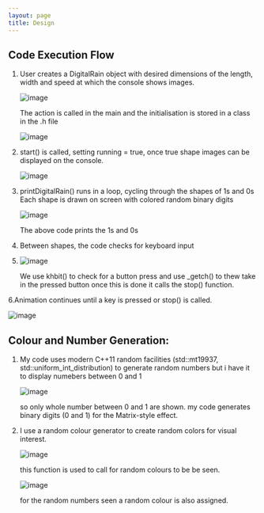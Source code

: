 ```yaml
---
layout: page
title: Design
---
```

## Code Execution Flow 
 1. User creates a DigitalRain object with desired dimensions of the length, width and speed at which the console shows images.
  
    ![image](https://github.com/user-attachments/assets/a440025e-0ec4-4aef-be65-10ccc87e82ab)
    
    The action is called in the main and the initialisation is stored in a class in the .h file
    
    ![image](https://github.com/user-attachments/assets/2088be43-5d2d-49c9-bf1d-3237d4666873)

2. start() is called, setting running = true, once true shape images can be displayed on the console.
   
   ![image](https://github.com/user-attachments/assets/489d0a41-d38a-4aae-a521-53ec5c8144b5)

3. printDigitalRain() runs in a loop, cycling through the shapes of 1s and 0s
     Each shape is drawn on screen with colored random binary digits
   
   ![image](https://github.com/user-attachments/assets/e64bc0b0-7f15-44b9-9178-b8e40c598ae3)
   
   The above code prints the 1s and 0s
   
4. Between shapes, the code checks for keyboard input
5. 
   ![image](https://github.com/user-attachments/assets/95edd679-4135-41dd-b75a-368841cbeb0a)
   
   We use khbit() to check for a button press and use _getch() to thew take in the pressed button
   once this is done it calls the stop() function.
   
 6.Animation continues until a key is pressed or stop() is called.
 
 ![image](https://github.com/user-attachments/assets/41d584e1-24a5-4e70-82ff-c5f71aa91985)

## Colour and  Number Generation:
 
1. My code uses modern C++11 random facilities (std::mt19937, std::uniform_int_distribution) to generate random numbers but i have it to display numebers between 0 and 1
 
   ![image](https://github.com/user-attachments/assets/c2b25e21-7481-47b1-8d12-c6aed2c5d41b)
   
   so only whole number between 0 and 1 are shown.
   my code generates binary digits (0 and 1) for the Matrix-style effect.
   
2. I use a random colour generator to create random colors for visual interest.
 
   ![image](https://github.com/user-attachments/assets/0e55e5c9-aae1-4bfd-9164-eb50f87ba44b)
   
   this function is used to call for random colours to be be seen.
   
   ![image](https://github.com/user-attachments/assets/8e3ef40b-bf39-4d88-93e7-9f72c97a0218)
   
   for the random numbers seen a random colour is also assigned.



